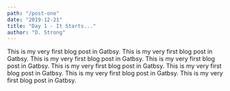 ```yaml
---
path: "/post-one"
date: "2019-12-21"
title: "Day 1 - It Starts..."
author: "D. Strong"
---
```


This is my very first blog post in Gatbsy.
This is my very first blog post in Gatbsy.
This is my very first blog post in Gatbsy.
This is my very first blog post in Gatbsy.
This is my very first blog post in Gatbsy.
This is my very first blog post in Gatbsy.
This is my very first blog post in Gatbsy.
This is my very first blog post in Gatbsy.